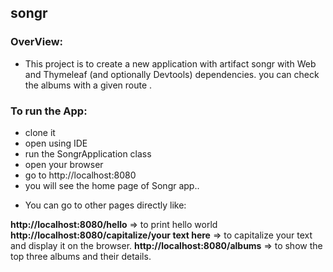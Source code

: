 ## songr

### OverView:

- This project is to create a new application with artifact songr with Web and Thymeleaf (and optionally Devtools) dependencies. you can check the albums with a given route .

### To run the App:
- clone it
- open using IDE
- run the SongrApplication class
- open your browser
- go to http://localhost:8080
- you will see the home page of Songr app..

* You can go to other pages directly like:

**http://localhost:8080/hello** => to print hello world
**http://localhost:8080/capitalize/your text here** => to capitalize your text and display it on the browser.
**http://localhost:8080/albums** => to show the top three albums and their details.